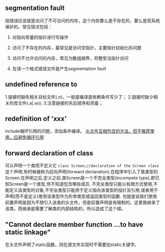 ## segmentation fault

段错误应该就是访问了不可访问的内存，这个内存要么是不存在的，要么是受系统保护的。常见情况包括：

1. 对指向常量的指针进行写操作

2. 访问了不存在的内存，最常见是访问空指针，主要指针初始化的问题

3. 访问不允许访问的内存，常见为数组越界，将整型当指针访问

4. 在读一个格式错误文件是产生segmentation fault

## undefined reference to

1.链接时缺失相关目标文件(.o)，一般是编译是依赖条件写少了；
2.链接时缺少相关的库文件(.a|.so);
3.注意链接的先后顺序和完备；

## redefinition of 'xxx'

include循环引用的问题，添加条件编译。
[头文件互相包含的方法，但不推荐使用，应避免循环引用](https://www.zhihu.com/question/28353585)

## forward declaration of class

可以声明一个类而不定义它
`class Screen;//declaration of the Screen class`
这个声明,有时候被称为前向声明(forward declaration),在程序中引入了类类型的Screen.在声明之后,定义之前,类Screen是一个不完全类型(incompete type),即已知Screen是一个类型,但不知道包含哪些成员.
不完全类型只能以有限方式使用,不能定义该类型的对象,不完全类型只能用于定义指向该类型的指针及引用,或者用于声明(而不是定义)使用该类型作为形参类型或返回类型的函数.
也就是说我们使用前置声明是因为不想引入该类的头文件，但是前置声明是有限制的。这里我继承了该类，而继承是需要了解类的内部结构的，所以造成了这个错。

## "Cannot declare member function ...to have static linkage"

在头文件声明了static函数，则在源文件实现时不需要加static关键字。